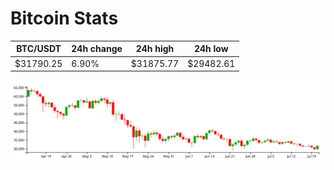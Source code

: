 # Bitcoin Stats

BTC/USDT|24h change|24h high|24h low|
|---|---|---|---|
|$31790.25|6.90%|$31875.77|$29482.61|

<img src="./chart.svg">
